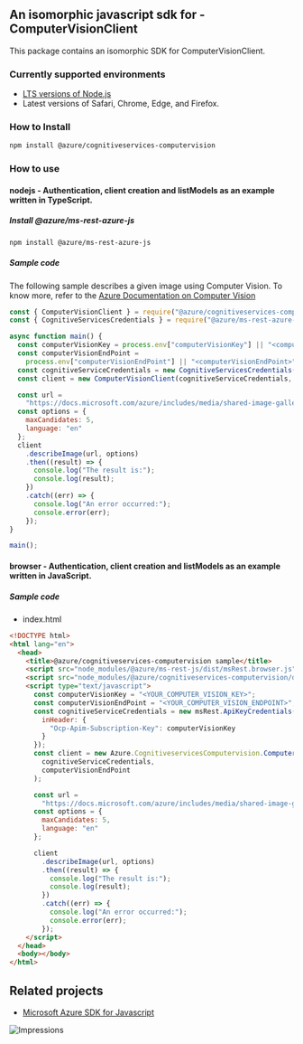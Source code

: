 ## An isomorphic javascript sdk for - ComputerVisionClient

This package contains an isomorphic SDK for ComputerVisionClient.

### Currently supported environments

- [LTS versions of Node.js](https://github.com/nodejs/release#release-schedule)
- Latest versions of Safari, Chrome, Edge, and Firefox.

### How to Install

```bash
npm install @azure/cognitiveservices-computervision
```

### How to use

#### nodejs - Authentication, client creation and listModels as an example written in TypeScript.

##### Install @azure/ms-rest-azure-js

```bash
npm install @azure/ms-rest-azure-js
```

##### Sample code
The following sample describes a given image using Computer Vision. To know more, refer to the [Azure Documentation on Computer Vision](https://docs.microsoft.com/azure/cognitive-services/computer-vision/home)

```javascript
const { ComputerVisionClient } = require("@azure/cognitiveservices-computervision");
const { CognitiveServicesCredentials } = require("@azure/ms-rest-azure-js");

async function main() {
  const computerVisionKey = process.env["computerVisionKey"] || "<computerVisionKey>";
  const computerVisionEndPoint =
    process.env["computerVisionEndPoint"] || "<computerVisionEndPoint>";
  const cognitiveServiceCredentials = new CognitiveServicesCredentials(computerVisionKey);
  const client = new ComputerVisionClient(cognitiveServiceCredentials, computerVisionEndPoint);

  const url =
    "https://docs.microsoft.com/azure/includes/media/shared-image-galleries/shared-image-gallery.png";
  const options = {
    maxCandidates: 5,
    language: "en"
  };
  client
    .describeImage(url, options)
    .then((result) => {
      console.log("The result is:");
      console.log(result);
    })
    .catch((err) => {
      console.log("An error occurred:");
      console.error(err);
    });
}

main();
```

#### browser - Authentication, client creation and listModels as an example written in JavaScript.

##### Sample code

- index.html

```html
<!DOCTYPE html>
<html lang="en">
  <head>
    <title>@azure/cognitiveservices-computervision sample</title>
    <script src="node_modules/@azure/ms-rest-js/dist/msRest.browser.js"></script>
    <script src="node_modules/@azure/cognitiveservices-computervision/dist/cognitiveservices-computervision.js"></script>
    <script type="text/javascript">
      const computerVisionKey = "<YOUR_COMPUTER_VISION_KEY>";
      const computerVisionEndPoint = "<YOUR_COMPUTER_VISION_ENDPOINT>";
      const cognitiveServiceCredentials = new msRest.ApiKeyCredentials({
        inHeader: {
          "Ocp-Apim-Subscription-Key": computerVisionKey
        }
      });
      const client = new Azure.CognitiveservicesComputervision.ComputerVisionClient(
        cognitiveServiceCredentials,
        computerVisionEndPoint
      );

      const url =
        "https://docs.microsoft.com/azure/includes/media/shared-image-galleries/shared-image-gallery.png";
      const options = {
        maxCandidates: 5,
        language: "en"
      };

      client
        .describeImage(url, options)
        .then((result) => {
          console.log("The result is:");
          console.log(result);
        })
        .catch((err) => {
          console.log("An error occurred:");
          console.error(err);
        });
    </script>
  </head>
  <body></body>
</html>
```

## Related projects

- [Microsoft Azure SDK for Javascript](https://github.com/Azure/azure-sdk-for-js)

![Impressions](https://azure-sdk-impressions.azurewebsites.net/api/impressions/azure-sdk-for-js%2Fsdk%2Fcognitiveservices%2Fcognitiveservices-computervision%2FREADME.png)
